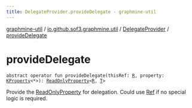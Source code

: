 ```yaml
---
title: DelegateProvider.provideDelegate - graphmine-util
---
```


[graphmine-util](../../index.html) / [io.github.sof3.graphmine.util](../index.html) / [DelegateProvider](index.html) / [provideDelegate](./provide-delegate.html)

# provideDelegate

`abstract operator fun provideDelegate(thisRef: `[`R`](index.html#R)`, property: `[`KProperty`](https://kotlinlang.org/api/latest/jvm/stdlib/kotlin.reflect/-k-property/index.html)`<*>): `[`ReadOnlyProperty`](https://kotlinlang.org/api/latest/jvm/stdlib/kotlin.properties/-read-only-property/index.html)`<`[`R`](index.html#R)`, `[`T`](index.html#T)`>`

Provide the [ReadOnlyProperty](https://kotlinlang.org/api/latest/jvm/stdlib/kotlin.properties/-read-only-property/index.html) for delegation. Could use [Ref](../-ref/index.html) if no special logic is required.

